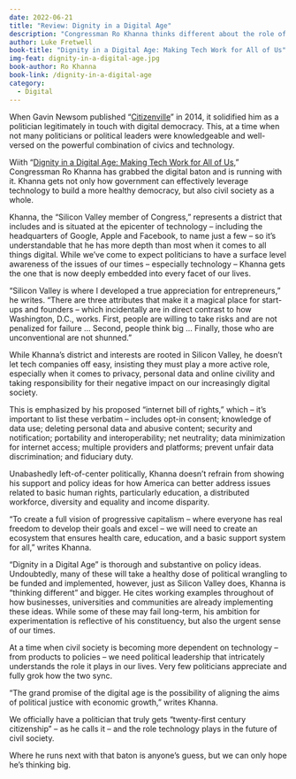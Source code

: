 ```yaml
---
date: 2022-06-21
title: "Review: Dignity in a Digital Age"
description: "Congressman Ro Khanna thinks different about the role of technology and democracy."
author: Luke Fretwell
book-title: "Dignity in a Digital Age: Making Tech Work for All of Us"
img-feat: dignity-in-a-digital-age.jpg
book-author: Ro Khanna
book-link: /dignity-in-a-digital-age
category:
  - Digital
---
```


When Gavin Newsom published “[Citizenville](https://govfresh.com/books/citizenville)” in 2014, it solidified him as a politician legitimately in touch with digital democracy. This, at a time when not many politicians or political leaders were knowledgeable and well-versed on the powerful combination of civics and technology.

Wiith “[Dignity in a Digital Age: Making Tech Work for All of Us](https://govfresh.com/books/dignity-in-a-digital-age),” Congressman Ro Khanna has grabbed the digital baton and is running with it. Khanna gets not only how government can effectively leverage technology to build a more healthy democracy, but also civil society as a whole.

Khanna, the “Silicon Valley member of Congress,” represents a district that includes and is situated at the epicenter of technology – including the headquarters of Google, Apple and Facebook, to name just a few – so it’s understandable that he has more depth than most when it comes to all things digital. While we’ve come to expect politicians to have a surface level awareness of the issues of our times – especially technology – Khanna gets the one that is now deeply embedded into every facet of our lives.

“Silicon Valley is where I developed a true appreciation for entrepreneurs,” he writes. “There are three attributes that make it a magical place for start-ups and founders – which incidentally are in direct contrast to how Washington, D.C., works. First, people are willing to take risks and are not penalized for failure … Second, people think big … Finally, those who are unconventional are not shunned.”

While Khanna’s district and interests are rooted in Silicon Valley, he doesn’t let tech companies off easy, insisting they must play a more active role, especially when it comes to privacy, personal data and online civility and taking responsibility for their negative impact on our increasingly digital society.

This is emphasized by his proposed “internet bill of rights,” which – it’s important to list these verbatim – includes opt-in consent; knowledge of data use; deleting personal data and abusive content; security and notification; portability and interoperability; net neutrality; data minimization for internet access; multiple providers and platforms; prevent unfair data discrimination; and fiduciary duty.

Unabashedly left-of-center politically, Khanna doesn’t refrain from showing his support and policy ideas for how America can better address issues related to basic human rights, particularly education, a distributed workforce, diversity and equality and income disparity.

“To create a full vision of progressive capitalism – where everyone has real freedom to develop their goals and excel – we will need to create an ecosystem that ensures health care, education, and a basic support system for all,” writes Khanna.

“Dignity in a Digital Age” is thorough and substantive on policy ideas. Undoubtedly, many of these will take a healthy dose of political wrangling to be funded and implemented, however, just as Silicon Valley does, Khanna is “thinking different” and bigger. He cites working examples throughout of how businesses, universities and communities are already implementing these ideas. While some of these may fail long-term, his ambition for experimentation is reflective of his constituency, but also the urgent sense of our times.

At a time when civil society is becoming more dependent on technology – from products to policies – we need political leadership that intricately understands the role it plays in our lives. Very few politicians appreciate and fully grok how the two sync.

“The grand promise of the digital age is the possibility of aligning the aims of political justice with economic growth,” writes Khanna.

We officially have a politician that truly gets “twenty-first century citizenship” – as he calls it – and the role technology plays in the future of civil society.

Where he runs next with that baton is anyone’s guess, but we can only hope he’s thinking big.

